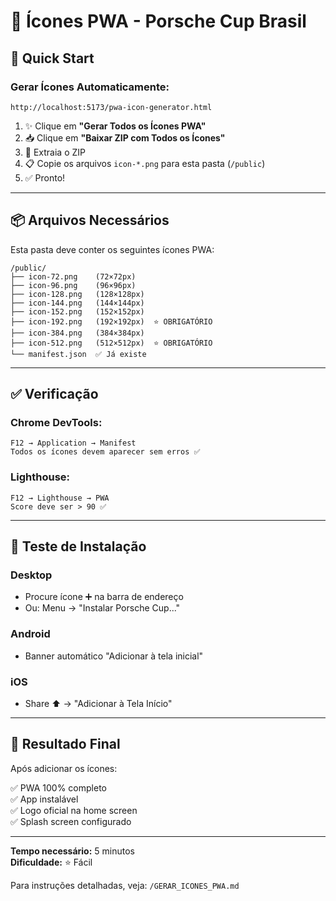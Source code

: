 # 🏁 Ícones PWA - Porsche Cup Brasil

## 🚀 Quick Start

### **Gerar Ícones Automaticamente:**

```
http://localhost:5173/pwa-icon-generator.html
```

1. ✨ Clique em **"Gerar Todos os Ícones PWA"**
2. 📥 Clique em **"Baixar ZIP com Todos os Ícones"**
3. 📂 Extraia o ZIP
4. 📋 Copie os arquivos `icon-*.png` para esta pasta (`/public`)
5. ✅ Pronto!

---

## 📦 Arquivos Necessários

Esta pasta deve conter os seguintes ícones PWA:

```
/public/
├── icon-72.png    (72×72px)
├── icon-96.png    (96×96px)
├── icon-128.png   (128×128px)
├── icon-144.png   (144×144px)
├── icon-152.png   (152×152px)
├── icon-192.png   (192×192px)  ⭐ OBRIGATÓRIO
├── icon-384.png   (384×384px)
├── icon-512.png   (512×512px)  ⭐ OBRIGATÓRIO
└── manifest.json  ✅ Já existe
```

---

## ✅ Verificação

### **Chrome DevTools:**
```
F12 → Application → Manifest
Todos os ícones devem aparecer sem erros ✅
```

### **Lighthouse:**
```
F12 → Lighthouse → PWA
Score deve ser > 90 ✅
```

---

## 📱 Teste de Instalação

### **Desktop**
- Procure ícone ➕ na barra de endereço
- Ou: Menu → "Instalar Porsche Cup..."

### **Android**
- Banner automático "Adicionar à tela inicial"

### **iOS**
- Share ⬆️ → "Adicionar à Tela Início"

---

## 🎯 Resultado Final

Após adicionar os ícones:

✅ PWA 100% completo  
✅ App instalável  
✅ Logo oficial na home screen  
✅ Splash screen configurado  

---

**Tempo necessário:** 5 minutos  
**Dificuldade:** ⭐ Fácil  

Para instruções detalhadas, veja: `/GERAR_ICONES_PWA.md`
